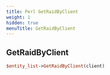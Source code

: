 ```yaml
---
title: Perl GetRaidByClient
weight: 1
hidden: true
menuTitle: GetRaidByClient
---
```

## GetRaidByClient
```perl
$entity_list->GetRaidByClient(client)
```